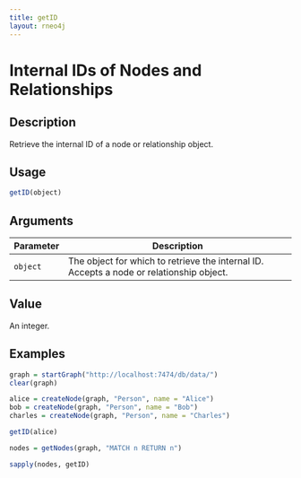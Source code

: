 ```yaml
---
title: getID
layout: rneo4j
---
```


# Internal IDs of Nodes and Relationships

## Description

Retrieve the internal ID of a node or relationship object.

## Usage

```r
getID(object)
```

## Arguments

| Parameter | Description     |
| --------- | --------------- |
| `object`  | The object for which to retrieve the internal ID. Accepts a node or relationship object. |

## Value

An integer.

## Examples

```r
graph = startGraph("http://localhost:7474/db/data/")
clear(graph)

alice = createNode(graph, "Person", name = "Alice")
bob = createNode(graph, "Person", name = "Bob")
charles = createNode(graph, "Person", name = "Charles")

getID(alice)

nodes = getNodes(graph, "MATCH n RETURN n")

sapply(nodes, getID)
```


